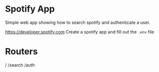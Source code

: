 # Spotify App

Simple web app showing how to search spotify and authenticate a user.

https://developer.spotify.com
Create a spotify app and fill out the `.env` file

# Routers
/
/search
/auth

